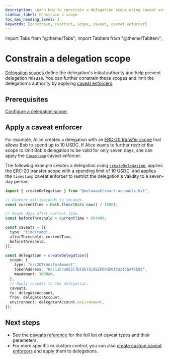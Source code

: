 ```yaml
---
description: Learn how to constrain a delegation scope using caveat enforcers.
sidebar_label: Constrain a scope
toc_max_heading_level: 3
keywords: [constrain, restrict, scope, caveat, caveat enforcer]
---
```


import Tabs from "@theme/Tabs";
import TabItem from "@theme/TabItem";

# Constrain a delegation scope

[Delegation scopes](index.md) define the delegation's initial authority and help prevent delegation misuse.
You can further constrain these scopes and limit the delegation's authority by applying [caveat enforcers](../../../concepts/delegation/caveat-enforcers.md). 

## Prerequisites

[Configure a delegation scope.](index.md)

## Apply a caveat enforcer

For example, Alice creates a delegation with an [ERC-20 transfer scope](spending-limit.md#erc-20-transfer-scope) that allows Bob to spend up to 10 USDC.
If Alice wants to further restrict the scope to limit Bob's delegation to be valid for only seven days,
she can apply the [`timestamp`](../../../reference/delegation/caveats.md#timestamp) caveat enforcer.

The following example creates a delegation using [`createDelegation`](../../../reference/delegation/index.md#createdelegation), applies the ERC-20 transfer scope with a spending limit of 10 USDC, and applies the `timestamp` caveat enforcer to restrict the delegation's validity to a seven-day period:

```typescript
import { createDelegation } from "@metamask/smart-accounts-kit";

// Convert milliseconds to seconds.
const currentTime = Math.floor(Date.now() / 1000);

// Seven days after current time.
const beforeThreshold = currentTime + 604800;

const caveats = [{
  type: "timestamp",
  afterThreshold: currentTime,
  beforeThreshold, 
}];

const delegation = createDelegation({
  scope: {
    type: "erc20TransferAmount",
    tokenAddress: "0xc11F3a8E5C7D16b75c9E2F60d26f5321C6Af5E92",
    maxAmount: 10000n,
  },
  // Apply caveats to the delegation.
  caveats,
  to: delegateAccount,
  from: delegatorAccount,
  environment: delegatorAccount.environment,
});
```

## Next steps

- See the [caveats reference](../../../reference/delegation/caveats.md) for the full list of caveat types and their parameters.
- For more specific or custom control, you can also [create custom caveat enforcers](/tutorials/create-custom-caveat-enforcer)
and apply them to delegations.  
